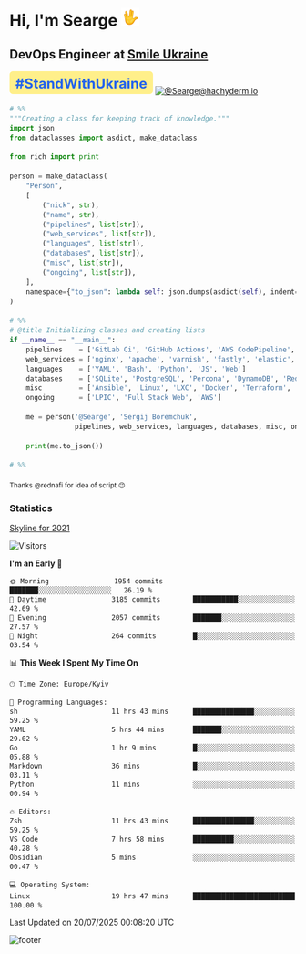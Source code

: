 # Hi, I'm Searge <img src="images/vulcan.webp" style="display: inline-block; margin: 0; height: 2rem" alt="Vulcan salute" />

## DevOps Engineer at [Smile Ukraine](https://smile-ukraine.com/en)

[![Stand With Ukraine](https://raw.githubusercontent.com/vshymanskyy/StandWithUkraine/main/badges/StandWithUkraine.svg)](https://stand-with-ukraine.pp.ua)
<a rel="me" href="https://hachyderm.io/@Searge">![@Searge@hachyderm.io](https://img.shields.io/badge/-@Searge-%232B90D9?logo=mastodon&logoColor=white)</a>

```python
# %%
"""Creating a class for keeping track of knowledge."""
import json
from dataclasses import asdict, make_dataclass

from rich import print

person = make_dataclass(
    "Person",
    [
        ("nick", str),
        ("name", str),
        ("pipelines", list[str]),
        ("web_services", list[str]),
        ("languages", list[str]),
        ("databases", list[str]),
        ("misc", list[str]),
        ("ongoing", list[str]),
    ],
    namespace={"to_json": lambda self: json.dumps(asdict(self), indent=4)},
)

# %%
# @title Initializing classes and creating lists
if __name__ == "__main__":
    pipelines    = ['GitLab Ci', 'GitHub Actions', 'AWS CodePipeline', 'Jenkins']
    web_services = ['nginx', 'apache', 'varnish', 'fastly', 'elastic', 'solr']
    languages    = ['YAML', 'Bash', 'Python', 'JS', 'Web']
    databases    = ['SQLite', 'PostgreSQL', 'Percona', 'DynamoDB', 'Redis']
    misc         = ['Ansible', 'Linux', 'LXC', 'Docker', 'Terraform', 'AWS']
    ongoing      = ['LPIC', 'Full Stack Web', 'AWS']

    me = person('@Searge', 'Sergij Boremchuk',
                pipelines, web_services, languages, databases, misc, ongoing)

    print(me.to_json())

# %%

```

<sub>Thanks @rednafi for idea of script :wink:</sub>

### Statistics

[Skyline for 2021](https://skyline.github.com/Searge/2021)

![Visitors](https://komarev.com/ghpvc/?username=searge&label=Profile%20views&color=0e75b6&style=flat) 
<!--START_SECTION:waka-->
**I'm an Early 🐤** 

```text
🌞 Morning                1954 commits        ███████░░░░░░░░░░░░░░░░░░   26.19 % 
🌆 Daytime                3185 commits        ███████████░░░░░░░░░░░░░░   42.69 % 
🌃 Evening                2057 commits        ███████░░░░░░░░░░░░░░░░░░   27.57 % 
🌙 Night                  264 commits         █░░░░░░░░░░░░░░░░░░░░░░░░   03.54 % 
```


📊 **This Week I Spent My Time On** 

```text
🕑︎ Time Zone: Europe/Kyiv

💬 Programming Languages: 
sh                       11 hrs 43 mins      ███████████████░░░░░░░░░░   59.25 % 
YAML                     5 hrs 44 mins       ███████░░░░░░░░░░░░░░░░░░   29.02 % 
Go                       1 hr 9 mins         █░░░░░░░░░░░░░░░░░░░░░░░░   05.88 % 
Markdown                 36 mins             █░░░░░░░░░░░░░░░░░░░░░░░░   03.11 % 
Python                   11 mins             ░░░░░░░░░░░░░░░░░░░░░░░░░   00.94 % 

🔥 Editors: 
Zsh                      11 hrs 43 mins      ███████████████░░░░░░░░░░   59.25 % 
VS Code                  7 hrs 58 mins       ██████████░░░░░░░░░░░░░░░   40.28 % 
Obsidian                 5 mins              ░░░░░░░░░░░░░░░░░░░░░░░░░   00.47 % 

💻 Operating System: 
Linux                    19 hrs 47 mins      █████████████████████████   100.00 % 
```


 Last Updated on 20/07/2025 00:08:20 UTC
<!--END_SECTION:waka-->

![footer](https://capsule-render.vercel.app/api?type=waving&color=gradient&customColorList=14,21&height=82&section=footer)

